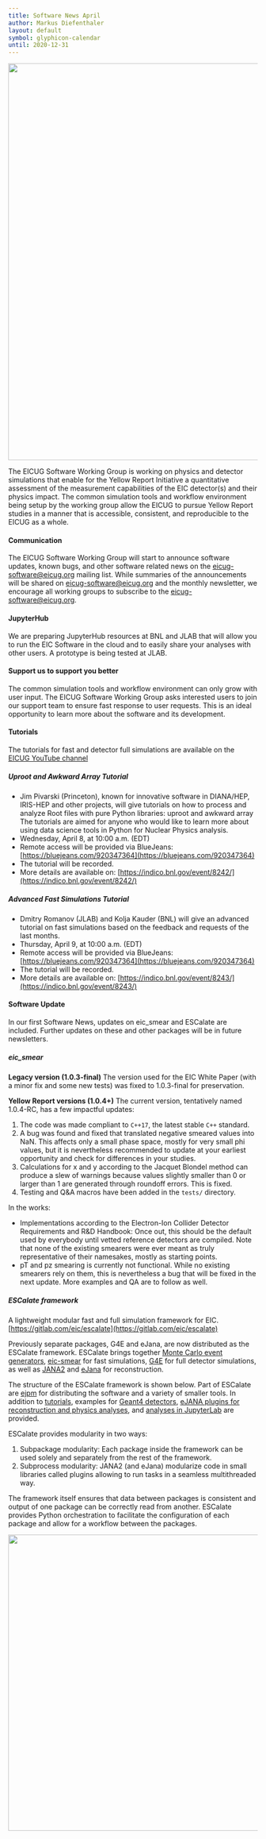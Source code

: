 ```yaml
---
title: Software News April
author: Markus Diefenthaler
layout: default
symbol: glyphicon-calendar
until: 2020-12-31
---
```

<p/>

<img src="{{ '/assets/images/site/EICUG-SWG-News-Banner.png' | relative_url }}" width="800"/>

The EICUG Software Working Group is working on physics and detector simulations that enable for the Yellow Report Initiative a quantitative assessment of the measurement capabilities of the EIC detector(s) and their physics impact. The common simulation tools and workflow environment being setup by the working group allow the EICUG to pursue Yellow Report studies in a manner that is accessible, consistent, and reproducible to the EICUG as a whole.

#### Communication
The EICUG Software Working Group will start to announce software updates, known bugs, and other software related news on the [eicug-software@eicug.org](mailto:eicug-software@eicug.org) mailing list. While summaries of the announcements will be shared on [eicug-software@eicug.org](mailto:eicug-software@eicug.org) and the monthly newsletter, we encourage all working groups to subscribe to the [eicug-software@eicug.org](mailto:eicug-software@eicug.org).

#### JupyterHub
We are preparing JupyterHub resources at BNL and JLAB that will allow you to run the EIC Software in the cloud and to easily share your analyses with other users. A prototype is being tested at JLAB.

#### Support us to support you better
The common simulation tools and workflow environment can only grow with user input. The EICUG Software Working Group asks interested users to join our support team to ensure fast response to user requests. This is an ideal opportunity to learn more about the software and its development.

#### Tutorials
The tutorials for fast and detector full simulations are available on the <a href="https://www.youtube.com/channel/UCXc9WfDKdlLXoZMGrotkf7w" target="_blank">EICUG YouTube channel</a>

##### Uproot and Awkward Array Tutorial
* Jim Pivarski (Princeton), known for innovative software in DIANA/HEP, IRIS-HEP and other projects, will give tutorials on how to process and analyze Root files with pure Python libraries: uproot and awkward array The tutorials are aimed for anyone who would like to learn more about using data science tools in Python for Nuclear Physics analysis. 
* Wednesday, April 8, at 10:00 a.m. (EDT)
* Remote access will be provided via BlueJeans: [https://bluejeans.com/920347364](https://bluejeans.com/920347364)
* The tutorial will be recorded.
* More details are available on: [https://indico.bnl.gov/event/8242/](https://indico.bnl.gov/event/8242/)

##### Advanced Fast Simulations Tutorial
* Dmitry Romanov (JLAB) and Kolja Kauder (BNL) will give an advanced tutorial on fast simulations based on the feedback and requests of the last months.
* Thursday, April 9, at 10:00 a.m. (EDT)
* Remote access will be provided via BlueJeans: [https://bluejeans.com/920347364](https://bluejeans.com/920347364)
* The tutorial will be recorded.
* More details are available on: [https://indico.bnl.gov/event/8243/](https://indico.bnl.gov/event/8243/)

#### Software Update
In our first Software News, updates on eic_smear and ESCalate are included. Further updates on these and other packages will be in future newsletters. 

##### eic_smear 
__Legacy version (1.0.3-final)__ The version used for the EIC White Paper (with a minor fix and some new tests) was fixed to 1.0.3-final for preservation.

__Yellow Report versions (1.0.4+)__ The current version, tentatively named 1.0.4-RC, has a few impactful updates: 
1. The code was made compliant to `C++17`, the latest stable `C++` standard. 
2. A bug was found and fixed that translated negative smeared values into NaN. This affects only a small phase space, mostly for very small phi values, but it is nevertheless recommended to update at your earliest opportunity and check for differences in your studies.
3. Calculations for x and y according to the Jacquet Blondel method can produce a slew of warnings because values slightly smaller than 0 or larger than 1 are generated through roundoff errors. This is fixed. 
4. Testing and Q&A macros have been added in the `tests/` directory. 

In the works: 
* Implementations according to the Electron-Ion Collider Detector Requirements and R&D Handbook: Once out, this should be the default used by everybody until vetted reference detectors are compiled. Note that none of the existing smearers were ever meant as truly representative of their namesakes, mostly as starting points.
* pT and pz smearing is currently not functional. While no existing smearers rely on them, this is nevertheless a bug that will be fixed in the next update. More examples and QA are to follow as well.

##### ESCalate framework
A lightweight modular fast and full simulation framework for EIC. 
[https://gitlab.com/eic/escalate](https://gitlab.com/eic/escalate)

Previously separate packages, G4E and eJana, are now distributed as the ESCalate framework. ESCalate brings together [Monte Carlo event generators](https://gitlab.com/eic/mceg), [eic-smear](https://gitlab.com/eic/eic-smear) for fast simulations, [G4E](https://gitlab.com/eic/escalate/g4e) for full detector simulations, as well as [JANA2](https://github.com/JeffersonLab/JANA2) and [eJana](https://gitlab.com/eic/escalate/ejana) for reconstruction.

The structure of the ESCalate framework is shown below. Part of ESCalate are [ejpm](https://gitlab.com/eic/escalate/ejpm) for distributing the software and a variety of smaller tools. In addition to [tutorials](https://www.youtube.com/channel/UCXc9WfDKdlLXoZMGrotkf7w), examples for [Geant4 detectors](https://gitlab.com/eic/escalate/g4e/-/tree/master/examples), [eJANA plugins for reconstruction and physics analyses](https://gitlab.com/eic/escalate/plugins), and [analyses in JupyterLab](https://gitlab.com/eic/escalate/workspace) are provided. 

ESCalate provides modularity in two ways: 
1. Subpackage modularity: Each package inside the framework can be used solely and separately from the rest of the framework.
2. Subprocess modularity: JANA2 (and eJana) modularize code in small libraries called plugins allowing to run tasks in a seamless multithreaded way.

The framework itself ensures that data between packages is consistent and output of one package can be correctly read from another. ESCalate provides Python orchestration to facilitate the configuration of each package and allow for a workflow between the packages. 

<img src="{{ '/assets/images/diagrams/escalate/ESCalate-Structure.png' | relative_url }}" width="597"/>

<br/>